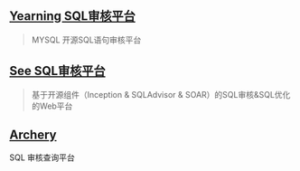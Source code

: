 ## [Yearning SQL审核平台](http://yearning.io)

> MYSQL 开源SQL语句审核平台



## [See SQL审核平台](https://github.com/myide/see)

> 基于开源组件（Inception & SQLAdvisor & SOAR）的SQL审核&SQL优化的Web平台



## [Archery](https://archerydms.com/)

SQL 审核查询平台